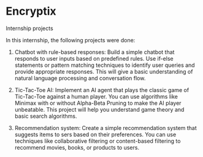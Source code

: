 # Encryptix
Internship projects

In this internship, the following projects were done:
1. Chatbot with rule-based responses: Build a simple chatbot that responds to user inputs based on predefined rules. Use if-else statements or pattern matching techniques to identify user queries and provide appropriate responses. This will give a basic understanding of natural language processing and conversation flow.

2. Tic-Tac-Toe AI: Implement an AI agent that plays the classic game of Tic-Tac-Toe against a human player. You can use algorithms like Minimax with or without Alpha-Beta Pruning to make the AI player unbeatable. This project will help you understand game theory and basic search algorithms.

3. Recommendation system: Create a simple recommendation system that suggests items to sers based on their preferences. You can use techniques like collaborative filtering or content-based filtering to recommend movies, books, or products to users.

